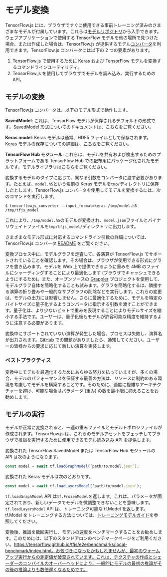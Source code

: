 # モデル変換

TensorFlow.js には、ブラウザですぐに使用できる事前トレーニング済みのさまざまなモデルが付属しています。これらは[モデルリポジトリ](https://github.com/tensorflow/tfjs-models)から入手できます。ウェブアプリケーションで使用する TensorFlow モデルを他の場所で見つけた場合、または作成した場合は、TensorFlow.js が提供するモデル[コンバータ](https://github.com/tensorflow/tfjs/tree/master/tfjs-converter)を利用できます。TensorFlow.js コンバータには以下の 2 つの要素があります。

1. TensorFlow.js で使用するために Keras および TensorFlow モデルを変換するコマンドラインユーティリティ。
2. TensorFlow.js を使用してブラウザでモデルを読み込み、実行するための API。

## モデルの変換

TensorFlow.js コンバータは、以下のモデル形式で動作します。

**SavedModel**: これは、TensorFlow モデルが保存されるデフォルトの形式です。SavedModel 形式についてのドキュメントは、[こちら](https://www.tensorflow.org/guide/saved_model)をご覧ください。

**Keras model**: Keras モデルは通常、HDF5 ファイルとして保存されます。Keras モデルの保存についての詳細は、[こちら](https://keras.io/getting-started/faq/#savingloading-whole-models-architecture-weights-optimizer-state)をご覧ください。

**TensorFlow Hub モジュール**: これらは、モデルを共有および検出するためのプラットフォームである TensorFlow Hub での配布用にパッケージ化されたモデルです。モデルライブラリは[こちら](https://tfhub.dev/)をご覧ください。

変換するモデルのタイプに応じて、異なる引数をコンバータに渡す必要があります。たとえば、`model.h5`という名前の Keras モデルを`tmp/`ディレクトリに保存したとします。TensorFlow.js コンバータを使用してモデルを変換するには、次のコマンドを実行します。

```
$ tensorflowjs_converter --input_format=keras /tmp/model.h5 /tmp/tfjs_model
```

これにより、`/tmp/model.h5`のモデルが変換され、`model.json`ファイルとバイナリウェイトファイルを`tmp/tfjs_model/`ディレクトリに出力します。

さまざまなモデル形式に対応するコマンドライン引数の詳細については、TensorFlow.js コンバータ [README](https://github.com/tensorflow/tfjs/tree/master/tfjs-converter) をご覧ください。

変換プロセス中に、モデルグラフを走査して、各演算が TensorFlow.js でサポートされていることを確認します。その場合は、ブラウザが使用できる形式にグラフを書き込みます。モデルを Web 上で提供できるように重みを 4MB のファイルにシャーディングすることにより最適化します (ブラウザでキャッシュできるようにするため)。また、オープンソースの [Grappler](https://github.com/tensorflow/tensorflow/tree/master/tensorflow/core/grappler) プロジェクトを使用して、モデルグラフ自体を簡略化することも試みます。グラフを簡略化するは、隣接する演算の折り畳みや一般的なサブグラフの削除などを実行します。これらの変更は、モデルの出力には影響しません。さらに最適化するために、モデルを特定のバイトサイズに量子化するようコンバータに指示する引数を渡すことができます。量子化は、より少ないビットで重みを表現することによりモデルサイズを縮小する手法です。ユーザーは、量子化後もモデルが許容可能な精度を維持するように注意する必要があります。

変換中にサポートされていない演算が発生した場合、プロセスは失敗し、演算名が出力されます。[GitHub](https://github.com/tensorflow/tfjs/issues) での問題がありましたら、通知してください。ユーザーの皆様からの要求に応じて新しい演算を実装します。

### ベストプラクティス

変換中にモデルを最適化するためにあらゆる努力を払っていますが、多くの場合、モデルのパフォーマンスを保証する最善の方法は、リソースに制約のある環境を考慮してモデルを構築することです。そのために、過度に複雑なアーキテクチャーを避け、可能な場合はパラメータ (重み) の数を最小限に抑えることをお勧めします。

## モデルの実行

モデルが正常に変換されると、一連の重みファイルとモデルトポロジファイルが作成されます。TensorFlow.js は、これらのモデルアセットをフェッチしてブラウザで推論を実行するために使用できるモデル読み込み API を提供します。

変換された TensorFlow SavedModel または TensorFlow Hub モジュールの API は次のようになります。

```js
const model = await tf.loadGraphModel(‘path/to/model.json’);
```

変換された Keras モデルは次のとおりです。

```js
const model = await tf.loadLayersModel(‘path/to/model.json’);
```

`tf.loadGraphModel` API は`tf.FrozenModel`を返します。これは、パラメータが固定されており、新しいデータでモデルを微調整できないことを意味します。`tf.loadLayersModel` API は、トレーニング可能な tf.Model を返します。tf.Model をトレーニングする方法については、[トレーニングモデルガイド](train_models.md)を参照してください。

変換後、推論を数回実行し、モデルの速度をベンチマークすることをお勧めします。このためには、以下のスタンドアロンのベンチマークページをご利用ください。https://tensorflow.github.io/tfjs/e2e/benchmarks/local-benchmark/index.html。お気づきになったかもしれませんが、最初のウォームアップ実行からの測定値が破棄されています。これは、テクスチャの作成とシェーダーのコンパイルのオーバーヘッドにより、一般的にモデルの最初の推論がその後の推論よりも数倍遅くなるためです。
